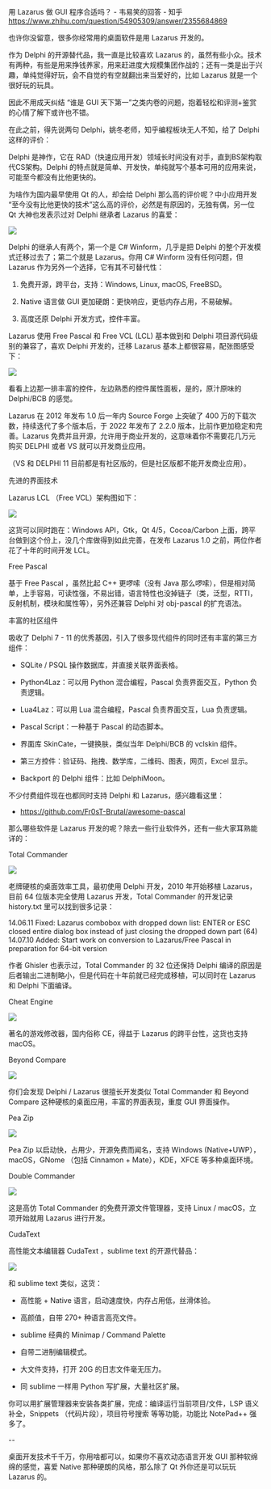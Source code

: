 用 Lazarus 做 GUI 程序合适吗？ - 韦易笑的回答 - 知乎
https://www.zhihu.com/question/54905309/answer/2355684869



也许你没留意，很多你经常用的桌面软件是用 Lazarus 开发的。

作为 Delphi 的开源替代品，我一直是比较喜欢 Lazarus 的，虽然有些小众。技术有两种，有些是用来挣钱养家，用来赶进度大规模集团作战的；还有一类是出于兴趣，单纯觉得好玩，会不自觉的有空就翻出来当爱好的，比如 Lazarus 就是一个很好玩的玩具。

因此不用成天纠结 “谁是 GUI 天下第一”之类内卷的问题，抱着轻松和评测+鉴赏的心情了解下或许也不错。

在此之前，得先说两句 Delphi，姚冬老师，知乎编程板块无人不知，给了 Delphi 这样的评价：

Delphi 是神作，它在 RAD（快速应用开发）领域长时间没有对手，直到BS架构取代CS架构。Delphi 的特点就是简单、开发快，单纯就写个基本可用的应用来说，可能至今都没有比他更快的。

为啥作为国内最早使用 Qt 的人，却会给 Delphi 那么高的评价呢？中小应用开发 “至今没有比他更快的技术”这么高的评价，必然是有原因的，无独有偶，另一位 Qt 大神也发表示过对 Delphi 继承者 Lazarus 的喜爱：

![](assets/用%20Lazarus%20做%20GUI%20程序合适吗？%20-%20韦易笑的回答%20-%20知乎httpswww.zhihu.comquestion54905309answer2355_image_0.jpeg)

Delphi 的继承人有两个，第一个是 C# Winform，几乎是把 Delphi 的整个开发模式迁移过去了；第二个就是 Lazarus。你用 C# Winform 没有任何问题，但 Lazarus 作为另外一个选择，它有其不可替代性：

1. 免费开源，跨平台，支持：Windows, Linux, macOS, FreeBSD。

1. Native 语言做 GUI 更加硬朗：更快响应，更低内存占用，不易破解。

1. 高度还原 Delphi 开发方式，控件丰富。

Lazarus 使用 Free Pascal 和 Free VCL (LCL) 基本做到和 Delphi 项目源代码级别的兼容了，喜欢 Delphi 开发的，迁移 Lazarus 基本上都很容易，配张图感受下：

![](assets/用%20Lazarus%20做%20GUI%20程序合适吗？%20-%20韦易笑的回答%20-%20知乎httpswww.zhihu.comquestion54905309answer2355_image_1.jpeg)

看看上边那一排丰富的控件，左边熟悉的控件属性面板，是的，原汁原味的 Delphi/BCB 的感觉。

Lazarus 在 2012 年发布 1.0 后一年内 Source Forge 上突破了 400 万的下载次数，持续迭代了多个版本后，于 2022 年发布了 2.2.0 版本，比前作更加稳定和完善。Lazarus 免费并且开源，允许用于商业开发的，这意味着你不需要花几万元购买 DELPHI 或者 VS 就可以开发商业应用。

（VS 和 DELPHI 11 目前都是有社区版的，但是社区版都不能开发商业应用）。

先进的界面技术

Lazarus LCL （Free VCL）架构图如下：

![](assets/用%20Lazarus%20做%20GUI%20程序合适吗？%20-%20韦易笑的回答%20-%20知乎httpswww.zhihu.comquestion54905309answer2355_image_2.jpeg)

这货可以同时跑在：Windows API，Gtk，Qt 4/5，Cocoa/Carbon 上面，跨平台做到这个份上，没几个库做得到如此完善，在发布 Lazarus 1.0 之前，两位作者花了十年的时间开发 LCL。

Free Pascal

基于 Free Pascal ，虽然比起 C++ 更啰嗦（没有 Java 那么啰嗦），但是相对简单，上手容易，可读性强，不易出错，语言特性也没掉链子（类，泛型，RTTI，反射机制，模块和属性等），另外还兼容 Delphi 对 obj-pascal 的扩充语法。

丰富的社区组件

吸收了 Delphi 7 - 11 的优秀基因，引入了很多现代组件的同时还有丰富的第三方组件：

- SQLite / PSQL 操作数据库，并直接关联界面表格。

- Python4Laz：可以用 Python 混合编程，Pascal 负责界面交互，Python 负责逻辑。

- Lua4Laz：可以用 Lua 混合编程，Pascal 负责界面交互，Lua 负责逻辑。

- Pascal Script：一种基于 Pascal 的动态脚本。

- 界面库 SkinCate，一键换肤，类似当年 Delphi/BCB 的 vclskin 组件。

- 第三方控件：验证码、拖拽、数学库，二维码、图表，网页，Excel 显示。

- Backport 的 Delphi 组件：比如 DelphiMoon。

不少付费组件现在也都同时支持 Delphi 和 Lazarus，感兴趣看这里：

- https://github.com/Fr0sT-Brutal/awesome-pascal



那么哪些软件是 Lazarus 开发的呢？除去一些行业软件外，还有一些大家耳熟能详的：

Total Commander

![](assets/用%20Lazarus%20做%20GUI%20程序合适吗？%20-%20韦易笑的回答%20-%20知乎httpswww.zhihu.comquestion54905309answer2355_image_3.jpeg)

老牌硬核的桌面效率工具，最初使用 Delphi 开发，2010 年开始移植 Lazarus，目前 64 位版本完全使用 Lazarus 开发，Total Commander 的开发记录 history.txt 里可以找到很多记录：

14.06.11 Fixed: Lazarus combobox with dropped down list: ENTER or ESC closed entire dialog box instead of just closing the dropped down part (64)
14.07.10 Added: Start work on conversion to Lazarus/Free Pascal in preparation for 64-bit version   

作者 Ghisler 也表示过，Total Commander 的 32 位还保持 Delphi 编译的原因是后者输出二进制略小，但是代码在十年前就已经完成移植，可以同时在 Lazarus 和 Delphi 下面编译。

Cheat Engine

![](assets/用%20Lazarus%20做%20GUI%20程序合适吗？%20-%20韦易笑的回答%20-%20知乎httpswww.zhihu.comquestion54905309answer2355_image_4.jpeg)

著名的游戏修改器，国内俗称 CE，得益于 Lazarus 的跨平台性，这货也支持 macOS。

Beyond Compare

![](assets/用%20Lazarus%20做%20GUI%20程序合适吗？%20-%20韦易笑的回答%20-%20知乎httpswww.zhihu.comquestion54905309answer2355_image_5.jpeg)

你们会发现 Delphi / Lazarus 很擅长开发类似 Total Commander 和 Beyond Compare 这种硬核的桌面应用，丰富的界面表现，重度 GUI 界面操作。

Pea Zip

![](assets/用%20Lazarus%20做%20GUI%20程序合适吗？%20-%20韦易笑的回答%20-%20知乎httpswww.zhihu.comquestion54905309answer2355_image_6.jpeg)

Pea Zip 以启动快，占用少，开源免费而闻名，支持 Windows (Native+UWP），macOS，GNome （包括 Cinnamon + Mate），KDE，XFCE 等多种桌面环境。

Double Commander

![](assets/用%20Lazarus%20做%20GUI%20程序合适吗？%20-%20韦易笑的回答%20-%20知乎httpswww.zhihu.comquestion54905309answer2355_image_7.jpeg)

这是高仿 Total Commander 的免费开源文件管理器，支持 Linux / macOS，立项开始就用 Lazarus 进行开发。

CudaText

高性能文本编辑器 CudaText ，sublime text 的开源代替品：

![](assets/用%20Lazarus%20做%20GUI%20程序合适吗？%20-%20韦易笑的回答%20-%20知乎httpswww.zhihu.comquestion54905309answer2355_image_8.jpeg)

和 sublime text 类似，这货：

- 高性能 + Native 语言，启动速度快，内存占用低，丝滑体验。

- 高颜值，自带 270+ 种语言高亮文件。

- sublime 经典的 Minimap / Command Palette

- 自带二进制编辑模式。

- 大文件支持，打开 20G 的日志文件毫无压力。

- 同 sublime 一样用 Python 写扩展，大量社区扩展。

你可以用扩展管理器来安装各类扩展，完成：编译运行当前项目/文件，LSP 语义补全，Snippets （代码片段），项目符号搜索 等等功能，功能比 NotePad++ 强多了。

--

桌面开发技术千千万，你用啥都可以，如果你不喜欢动态语言开发 GUI 那种软绵绵的感觉，喜爱 Native 那种硬朗的风格，那么除了 Qt 外你还是可以玩玩 Lazarus 的。